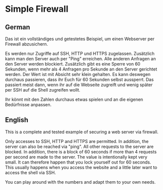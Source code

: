 # Simple Firewall

## German

Das ist ein vollständiges und getestetes Beispiel, um einen Webserver per Firewall abzusichern.

Es werden nur Zugriffe auf SSH, HTTP und HTTPS zugelassen. Zusätzlich kann man den Server auch per "Ping" erreichen. Alle anderen Anfragen an den Server werden blockiert. Zusätzlich gibt es eine Sperre von 60 Sekunden, wenn mehr als 4 Anfragen pro Sekunde an den Server gerichtet werden. Der Wert ist mit Absicht sehr klein gehalten. Es kann deswegen durchaus passieren, dass ihr Euch für 60 Sekunden selbst aussperrt. Das passiert meist dann, wenn ihr auf die Webseite zugreift und wenig später per SSH auf die Shell zugreifen wollt.

Ihr könnt mit den Zahlen durchaus etwas spielen und an die eigenen Bedürfnisse anpassen.

## English

This is a complete and tested example of securing a web server via firewall.

Only accesses to SSH, HTTP and HTTPS are permitted. In addition, the server can also be reached via "ping". All other requests to the server are blocked. In addition, there is a block of 60 seconds if more than 4 requests per second are made to the server. The value is intentionally kept very small. It can therefore happen that you lock yourself out for 60 seconds. This usually happens when you access the website and a little later want to access the shell via SSH.

You can play around with the numbers and adapt them to your own needs.
